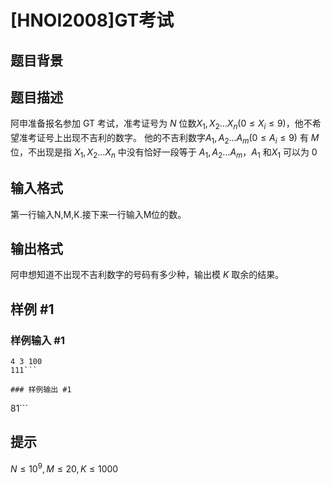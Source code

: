 # [HNOI2008]GT考试

## 题目背景



## 题目描述

阿申准备报名参加 GT 考试，准考证号为 $N$ 位数$X_1,X_2…X_n(0\le X_i\le9)$，他不希望准考证号上出现不吉利的数字。
他的不吉利数字$A_1,A_2…A_m(0\le A_i\le 9)$ 有 $M$ 位，不出现是指 $X_1,X_2…X_n$ 中没有恰好一段等于 $A_1,A_2…A_m$，$A_1$ 和$X_1$ 可以为 $0$

## 输入格式

第一行输入N,M,K.接下来一行输入M位的数。

## 输出格式

阿申想知道不出现不吉利数字的号码有多少种，输出模 $K$ 取余的结果。

## 样例 #1

### 样例输入 #1
```
4 3 100
111```

### 样例输出 #1

```
81```

## 提示

$N\leq10^9,M\leq20,K\leq1000$
